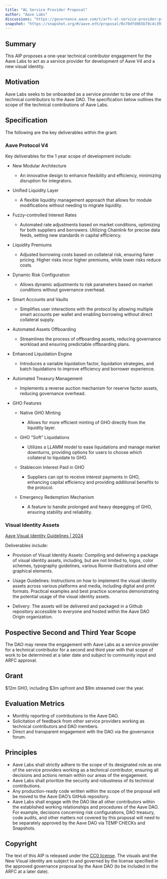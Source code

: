 ```yaml
---
title: "AL Service Provider Proposal"
author: "Aave Labs"
discussions: "https://governance.aave.com/t/arfc-al-service-provider-proposal/17974"
snapshot: "https://snapshot.org/#/aave.eth/proposal/0x70dfd865b78c4c391e2b0729b907d152e6e8a0da683416d617d8f84782036349"
---
```


## Summary

This AIP proposes a one-year technical contributor engagement for the Aave Labs to act as a service provider for development of Aave V4 and a new visual identity.

## Motivation

Aave Labs seeks to be onboarded as a service provider to be one of the technical contributors to the Aave DAO. The specification below outlines the scope of the technical contributions of Aave Labs.

## Specification

The following are the key deliverables within the grant:

### Aave Protocol V4

Key deliverables for the 1 year scope of development include:

- New Modular Architecture

  - An innovative design to enhance flexibility and efficiency, minimizing disruption for integrators.

- Unified Liquidity Layer

  - A flexible liquidity management approach that allows for module modifications without needing to migrate liquidity.

- Fuzzy-controlled Interest Rates

  - Automated rate adjustments based on market conditions, optimizing for both suppliers and borrowers. Utilizing Chainlink for precise data feeds, setting new standards in capital efficiency.

- Liquidity Premiums

  - Adjusted borrowing costs based on collateral risk, ensuring fairer pricing. Higher risks incur higher premiums, while lower risks reduce costs.

- Dynamic Risk Configuration

  - Allows dynamic adjustments to risk parameters based on market conditions without governance overhead.

- Smart Accounts and Vaults

  - Simplifies user interactions with the protocol by allowing multiple smart accounts per wallet and enabling borrowing without direct collateral supply.

- Automated Assets Offboarding

  - Streamlines the process of offboarding assets, reducing governance workload and ensuring predictable offboarding plans.

- Enhanced Liquidation Engine

  - Introduces a variable liquidation factor, liquidation strategies, and batch liquidations to improve efficiency and borrower experience.

- Automated Treasury Management

  - Implements a reverse auction mechanism for reserve factor assets, reducing governance overhead.

- GHO Features

  - Native GHO Minting

    - Allows for more efficient minting of GHO directly from the liquidity layer.

  - GHO “Soft” Liquidations

    - Utilizes a LLAMM model to ease liquidations and manage market downturns, providing options for users to choose which collateral to liquidate to GHO.

  - Stablecoin Interest Paid in GHO

    - Suppliers can opt to receive interest payments in GHO, enhancing capital efficiency and providing additional benefits to the protocol.

  - Emergency Redemption Mechanism
    - A feature to handle prolonged and heavy depegging of GHO, ensuring stability and reliability.

### Visual Identity Assets

[Aave Visual Identity Guidelines | 2024](https://www.youtube.com/watch?v=TQHLCACwnbE)

Deliverables include:

- Provision of Visual Identity Assets: Compiling and delivering a package of visual identity assets, including, but are not limited to, logos, color schemes, typography guidelines, various Ronnie illustrations and other graphical elements.

- Usage Guidelines: Instructions on how to implement the visual identity assets across various platforms and media, including digital and print formats. Practical examples and best practice scenarios demonstrating the potential usage of the visual identity assets.

- Delivery: The assets will be delivered and packaged in a Github repository accessible to everyone and hosted within the Aave DAO Origin organization.

## Pospective Second and Third Year Scope

The DAO may renew the engagement with Aave Labs as a service provider for a technical contributor for a second and third year with that scope of work to be determined at a later date and subject to community input and ARFC approval.

## Grant

$12m GHO, including $3m upfront and $9m streamed over the year.

## Evaluation Metrics

- Monthly reporting of contributions to the Aave DAO.
- Solicitation of feedback from other service providers working as technical contributors and DAO members.
- Direct and transparent engagement with the DAO via the governance forum.

## Principles

- Aave Labs shall strictly adhere to the scope of its designated role as one of the service providers working as a technical contributor, ensuring all decisions and actions remain within our areas of the engagement.
- Aave Labs shall prioritize the security and robustness of its technical contributions.
- Any production-ready code written within the scope of the proposal will be moved to the Aave DAO’s GitHub repository.
- Aave Labs shall engage with the DAO like all other contributors within the established working relationships and procedures of the Aave DAO. For example, decisions concerning risk configurations, DAO treasury, code audits, and other matters not covered by this proposal will need to be separately approved by the Aave DAO via TEMP CHECKs and Snapshots.

## Copyright

The text of this AIP is released under the [CC0 license](https://creativecommons.org/publicdomain/zero/1.0/). The visuals and the New Visual identity are subject to and governed by the license specified in the approved governance proposal by the Aave DAO (to be included in the ARFC at a later date).
